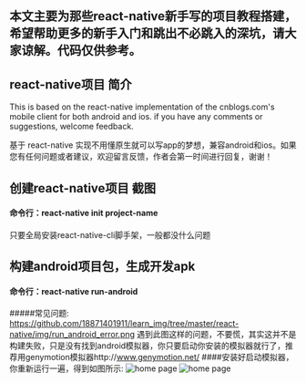 ## 本文主要为那些react-native新手写的项目教程搭建，希望帮助更多的新手入门和跳出不必跳入的深坑，请大家谅解。代码仅供参考。

## react-native项目 简介

This is based on the react-native implementation of the cnblogs.com's mobile client for both android and ios. if you have any comments or suggestions, welcome feedback.

基于 react-native 实现不用懂原生就可以写app的梦想，兼容android和ios。如果您有任何问题或者建议，欢迎留言反馈，作者会第一时间进行回复，谢谢！

## 创建react-native项目 截图
#### 命令行：react-native init project-name
只要全局安装react-native-cli脚手架，一般都没什么问题


## 构建android项目包，生成开发apk
#### 命令行：react-native run-android
#####常见问题:
https://github.com/18871401911/learn_img/tree/master/react-native/img/run_android_error.png
遇到此图这样的问题，不要慌，其实这并不是构建失败，只是没有找到android模拟器，你只要启动你安装的模拟器就行了，推荐用genymotion模拟器http://www.genymotion.net/
####安装好启动模拟器，你重新运行一遍，得到如图所示:
![home page ](https://github.com/18871401911/learn_img/tree/master/react-native/img/run_android_success.png)
![home page ](https://github.com/18871401911/learn_img/tree/master/react-native/img/android_sreen_success.png)
